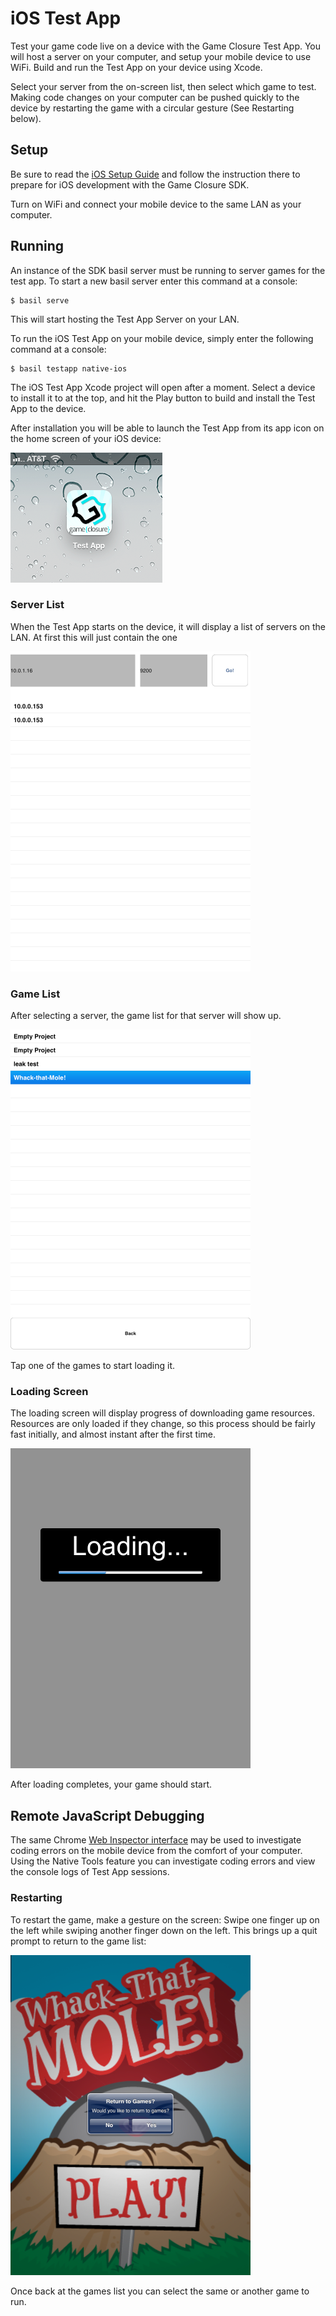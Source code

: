 # iOS Test App

Test your game code live on a device with the Game Closure Test App.  You will host a server on your computer, and setup your mobile device to use WiFi.  Build and run the Test App on your device using Xcode.

Select your server from the on-screen list, then select which game to test.  Making code changes on your computer can be pushed quickly to the device by restarting the game with a circular gesture (See Restarting below).

## Setup

Be sure to read the [iOS Setup Guide](./ios-setup.html) and follow the instruction there to prepare for iOS development with the Game Closure SDK.

Turn on WiFi and connect your mobile device to the same LAN as your computer.

## Running

An instance of the SDK basil server must be running to server games for the test app.  To start a new basil server enter this command at a console:

~~~
$ basil serve
~~~

This will start hosting the Test App Server on your LAN.

To run the iOS Test App on your mobile device, simply enter the following command at a console:

~~~
$ basil testapp native-ios
~~~

The iOS Test App Xcode project will open after a moment.  Select a device to install it to at the top, and hit the Play button to build and install the Test App to the device.

After installation you will be able to launch the Test App from its app icon on the home screen of your iOS device:

<img src="./assets/ios/ios-test-app-icon.png"></img>

### Server List

When the Test App starts on the device, it will display a list of servers on the LAN.  At first this will just contain the one 

<img src="./assets/ios/ios-test-app-server-list.png"></img>

### Game List

After selecting a server, the game list for that server will show up.

<img src="./assets/ios/ios-test-app-game-list.png"></img>

Tap one of the games to start loading it.

### Loading Screen

The loading screen will display progress of downloading game resources.  Resources are only loaded if they change, so this process should be fairly fast initially, and almost instant after the first time.

<img src="./assets/ios/ios-test-app-loading.png"></img>

After loading completes, your game should start.

## Remote JavaScript Debugging

The same Chrome [Web Inspector interface](./ios-remote-debug.html) may be used to investigate coding errors on the mobile device from the comfort of your computer.  Using the Native Tools feature you can investigate coding errors and view the console logs of Test App sessions.

### Restarting

To restart the game, make a gesture on the screen:  Swipe one finger up on the left while swiping another finger down on the left.  This brings up a quit prompt to return to the game list:

<img src="./assets/ios/ios-test-app-quit.png"></img>

Once back at the games list you can select the same or another game to run.
